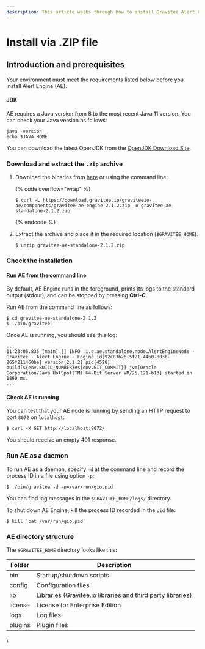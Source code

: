 ```yaml
---
description: This article walks through how to install Gravitee Alert Engine via .ZIP file
---
```


# Install via .ZIP file

## Introduction and prerequisites

Your environment must meet the requirements listed below before you install Alert Engine (AE).

#### JDK

AE requires a Java version from 8 to the most recent Java 11 version. You can check your Java version as follows:

```
java -version
echo $JAVA_HOME
```

You can download the latest OpenJDK from the [OpenJDK Download Site](https://jdk.java.net/archive/).

### Download and extract the `.zip` archive

1.  Download the binaries from [here](https://download.gravitee.io/graviteeio-ae/components/gravitee-ae-engine-2.1.2.zip) or using the command line:

    {% code overflow="wrap" %}
    ```
    $ curl -L https://download.gravitee.io/graviteeio-ae/components/gravitee-ae-engine-2.1.2.zip -o gravitee-ae-standalone-2.1.2.zip
    ```
    {% endcode %}
2.  Extract the archive and place it in the required location (`$GRAVITEE_HOME`).

    ```
    $ unzip gravitee-ae-standalone-2.1.2.zip
    ```

### Check the installation

#### Run AE from the command line

By default, AE Engine runs in the foreground, prints its logs to the standard output (stdout), and can be stopped by pressing **Ctrl-C**.

Run AE from the command line as follows:

```
$ cd gravitee-ae-standalone-2.1.2
$ ./bin/gravitee
```

Once AE is running, you should see this log:

```
...
11:23:06.835 [main] [] INFO  i.g.ae.standalone.node.AlertEngineNode - Gravitee - Alert Engine - Engine id[92c03b26-5f21-4460-803b-265f211460be] version[2.1.2] pid[4528] build[${env.BUILD_NUMBER}#${env.GIT_COMMIT}] jvm[Oracle Corporation/Java HotSpot(TM) 64-Bit Server VM/25.121-b13] started in 1860 ms.
...
```

#### Check AE is running

You can test that your AE node is running by sending an HTTP request to port `8072` on `localhost`:

```
$ curl -X GET http://localhost:8072/
```

You should receive an empty 401 response.

### Run AE as a daemon

To run AE as a daemon, specify `-d` at the command line and record the process ID in a file using option `-p`:

```
$ ./bin/gravitee -d -p=/var/run/gio.pid
```

You can find log messages in the `$GRAVITEE_HOME/logs/` directory.

To shut down AE Engine, kill the process ID recorded in the `pid` file:

```
$ kill `cat /var/run/gio.pid`
```

### AE directory structure

The `$GRAVITEE_HOME` directory looks like this:

| Folder  | Description                                                 |
| ------- | ----------------------------------------------------------- |
| bin     | Startup/shutdown scripts                                    |
| config  | Configuration files                                         |
| lib     | Libraries (Gravitee.io libraries and third party libraries) |
| license | License for Enterprise Edition                              |
| logs    | Log files                                                   |
| plugins | Plugin files                                                |

\
